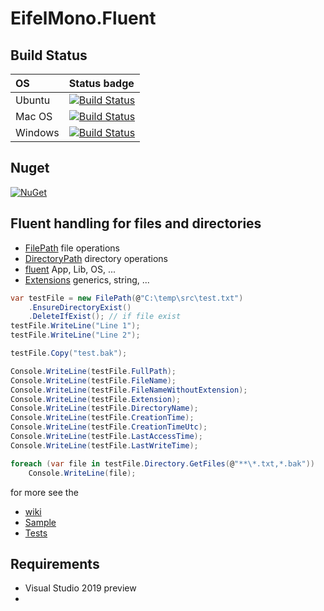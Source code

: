 # EifelMono.Fluent

## Build Status
| OS | Status badge |
|:--|:--|
| Ubuntu | [![Build Status](https://eifelmono.visualstudio.com/Eifelmono%20Fluent/_apis/build/status/Eifelmono%20Fluent-CI%20Ubuntu?branchName=master)](https://eifelmono.visualstudio.com/Eifelmono%20Fluent/_build/latest?definitionId=3&branchName=master)|
| Mac OS | [![Build Status](https://eifelmono.visualstudio.com/Eifelmono%20Fluent/_apis/build/status/Eifelmono%20Fluent-CI%20Mac%20OS?branchName=master)](https://eifelmono.visualstudio.com/Eifelmono%20Fluent/_build/latest?definitionId=4&branchName=master)|
| Windows | [![Build Status](https://eifelmono.visualstudio.com/Eifelmono%20Fluent/_apis/build/status/Eifelmono%20Fluent-CI%20Windows?branchName=master)](https://eifelmono.visualstudio.com/Eifelmono%20Fluent/_build/latest?definitionId=5&branchName=master)|

## Nuget

[![NuGet][main-nuget-badge]][main-nuget]

[main-nuget]: https://www.nuget.org/packages/EifelMono.Fluent/
[main-nuget-badge]: https://img.shields.io/nuget/v/EifelMono.Fluent.svg?style=flat-square&label=nuget

## Fluent handling for files and directories

* [FilePath](https://github.com/EifelMono/EifelMono.Fluent/wiki/FilePath) file operations
* [DirectoryPath](https://github.com/EifelMono/EifelMono.Fluent/wiki/DirectoryPath) directory operations
* [fluent](https://github.com/EifelMono/EifelMono.Fluent/wiki/fluent) App, Lib, OS, ...
* [Extensions](https://github.com/EifelMono/EifelMono.Fluent/wiki/Extensions) generics, string, ...


```csharp
var testFile = new FilePath(@"C:\temp\src\test.txt")
    .EnsureDirectoryExist()
    .DeleteIfExist(); // if file exist
testFile.WriteLine("Line 1");
testFile.WriteLine("Line 2");

testFile.Copy("test.bak");

Console.WriteLine(testFile.FullPath);
Console.WriteLine(testFile.FileName);
Console.WriteLine(testFile.FileNameWithoutExtension);
Console.WriteLine(testFile.Extension);
Console.WriteLine(testFile.DirectoryName);
Console.WriteLine(testFile.CreationTime);
Console.WriteLine(testFile.CreationTimeUtc);
Console.WriteLine(testFile.LastAccessTime);
Console.WriteLine(testFile.LastWriteTime);

foreach (var file in testFile.Directory.GetFiles(@"**\*.txt,*.bak"))
    Console.WriteLine(file);
```
for more see the
* [wiki](https://github.com/EifelMono/EifelMono.Fluent/wiki)
* [Sample](https://github.com/EifelMono/EifelMono.Fluent/blob/master/src/EifelMono.Fluent.ConsoleTestApp/Program.cs)
* [Tests](https://github.com/EifelMono/EifelMono.Fluent/tree/master/src/EifelMono.Fluent.Test)

##  Requirements

* Visual Studio 2019 preview
*  

